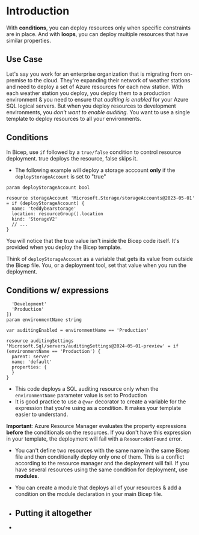# Introduction 

With **conditions**, you can deploy resources only when specific constraints are in place. And with **loops**, you can deploy multiple resources that have similar properties.

## Use Case
Let's say you work for an enterprise organization that is migrating from on-premise to the cloud. 
They're expanding their network of weather stations and need to deploy a set of Azure resources for each new station.
With each weather station you deploy, you deploy them to a production environment & you need to ensure that <em>auditing is enabled</em> for your Azure SQL logical servers.
But when you deploy resources to development environments, you <em>don't want to enable auditing.</em> You want to use a single template to deploy resources to all your environments.

## Conditions
In Bicep, use ```if``` followed by a ```true/false``` condition to control resource deployment.  <bold>true</bold> deploys the resource, <bold>false</bold> skips it.

+ The following example will deploy a storage acccount **only** if the ```deployStorageAccount``` is set to "true"
```
param deployStorageAccount bool

resource storageAccount 'Microsoft.Storage/storageAccounts@2023-05-01' = if (deployStorageAccount) {
  name: 'teddybearstorage'
  location: resourceGroup().location
  kind: 'StorageV2'
  // ...
}
```

You will notice that the true value isn't inside the Bicep code itself.  It's provided when you deploy the Bicep template.

Think of ```deployStorageAccount``` as a variable that gets its value from outside the Bicep file.  You, or a deployment tool, set that value when you run the deployment.

## Conditions w/ expressions
```@allowed([
  'Development'
  'Production'
])
param environmentName string

var auditingEnabled = environmentName == 'Production'

resource auditingSettings 'Microsoft.Sql/servers/auditingSettings@2024-05-01-preview' = if (environmentName == 'Production') {
  parent: server
  name: 'default'
  properties: {
  }
}
```

+ This code deploys a SQL auditing resource only when the ```environmentName``` parameter value is set to Production
+ It is good practice to use a ```@var``` decorator to create a variable for the expression that you're using as a condition. It makes your template easier to understand.

**Important**:  Azure Resource Manager evaluates the property expressions **before** the conditionals on the resources. If you don't have this expression in your template, the deployment will fail with a ```ResourceNotFound``` error.
+ You can't define two resources with the same name in the same Bicep file and then conditionally deploy only one of them. This is a conflict according to the resource manager and the deployment will fail. If you have several resources using the same condition for deployment, use **modules**.
+  You can create a module that deploys all of your resources & add a condition on the module declaration in your main Bicep file.

+  ## Putting it altogether
+  
